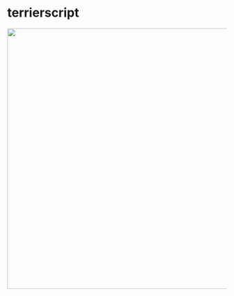# terrierscript

<img src="https://github.com/terrierscript/terrierscript/blob/master/dog.jpg?raw=true" width="600">
